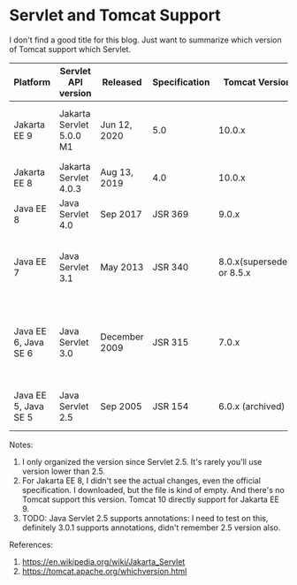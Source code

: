 # Servlet and Tomcat Support

I don't find a good title for this blog. Just want to summarize which version of Tomcat support which Servlet.


| Platform    | Servlet API version       | Released      | Specification| Tomcat Version| Important Changes of Servlet API|
| ----------- | -------------------       |-------------  | -----------  |-------------  | ----------- |
| Jakarta EE 9 | Jakarta Servlet 5.0.0 M1 |Jun 12, 2020   | 5.0          |10.0.x         | API moved from package javax.servlet to jakarta.servlet       |
| Jakarta EE 8 | Jakarta Servlet 4.0.3    |Aug 13, 2019   | 4.0          |10.0.x         | Renamed from "Java" trademark |
| Java EE 8    | Java Servlet 4.0         |Sep 2017       | JSR 369      |9.0.x          | HTTP/2 |
| Java EE 7    | Java Servlet 3.1         | May 2013      | JSR 340      |8.0.x(superseded) or 8.5.x|Non-blocking I/O, HTTP protocol upgrade mechanism (WebSocket)|
 |Java EE 6, Java SE 6| Java Servlet 3.0  | December 2009 | JSR 315      |7.0.x          |Pluggability, Ease of development, Async Servlet, Security, File Uploading|
 |Java EE 5, Java SE 5| Java Servlet 2.5  | Sep 2005      | JSR 154      |6.0.x (archived)|Requires Java SE 5, supports annotation[?]|
 
 Notes:
 1. I only organized the version since Servlet 2.5. It's rarely you'll use version lower than 2.5. 
 2. For Jakarta EE 8, I didn't see the actual changes, even the official specification. I downloaded, but the file is kind of empty. And there's no Tomcat support this version.
 Tomcat 10 directly support for Jakarta EE 9.
 3. TODO: Java Servlet 2.5 supports annotations: I need to test on this, definitely 3.0.1 supports annotations, didn't remember 2.5 version also.
 
 References:
 1. https://en.wikipedia.org/wiki/Jakarta_Servlet
 2. https://tomcat.apache.org/whichversion.html